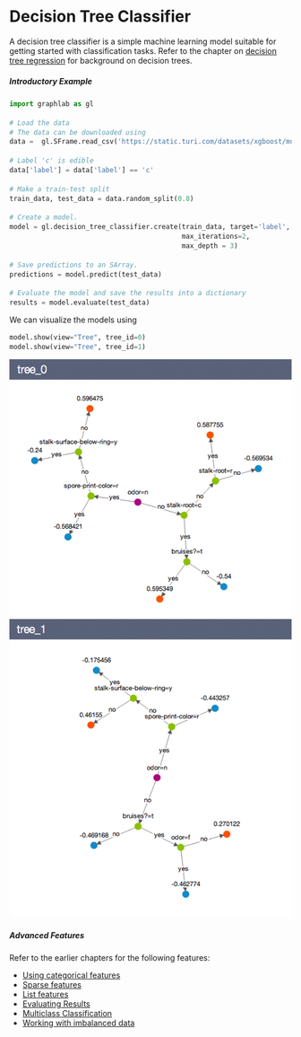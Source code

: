 <script src="../turi/js/recview.js"></script>
# Decision Tree Classifier
 
A decision tree classifier is a simple machine learning model suitable for
getting started with classification tasks. Refer to the chapter on [decision
tree regression](decision_tree_regression.md) for background on decision trees.


##### Introductory Example

```python
import graphlab as gl

# Load the data
# The data can be downloaded using
data =  gl.SFrame.read_csv('https://static.turi.com/datasets/xgboost/mushroom.csv')

# Label 'c' is edible
data['label'] = data['label'] == 'c'

# Make a train-test split
train_data, test_data = data.random_split(0.8)

# Create a model.
model = gl.decision_tree_classifier.create(train_data, target='label',
                                           max_iterations=2,
                                           max_depth = 3)

# Save predictions to an SArray. 
predictions = model.predict(test_data)

# Evaluate the model and save the results into a dictionary
results = model.evaluate(test_data)
```
We can visualize the models using

```python
model.show(view="Tree", tree_id=0)
model.show(view="Tree", tree_id=1)
```
![Alt text](images/tree_0.png)
![Alt text](images/tree_1.png)

##### Advanced Features

Refer to the earlier chapters for the following features:

* [Using categorical features](linear-regression.md#linregr-categorical-features)
* [Sparse features](linear-regression.md#linregr-sparse-features)
* [List features](linear-regression.md#linregr-list-features)
* [Evaluating Results](logistic-regression.md#logregr-evaluation)
* [Multiclass Classification](logistic-regression.md#logregr-multiclass)
* [Working with imbalanced data](logistic-regression.md#logregr-imbalaced-data)
